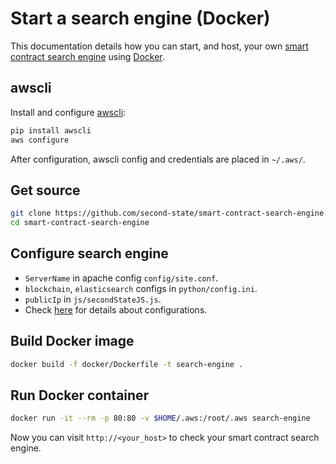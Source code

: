 # Start a search engine \(Docker\)

This documentation details how you can start, and host, your own [smart contract search engine](https://github.com/second-state/smart-contract-search-engine) using [Docker](https://www.docker.com/).

## awscli

Install and configure [awscli](https://github.com/aws/aws-cli):

```bash
pip install awscli
aws configure
```

After configuration, awscli config and credentials are placed in `~/.aws/`.

## Get source

```bash
git clone https://github.com/second-state/smart-contract-search-engine.git
cd smart-contract-search-engine
```

## Configure search engine

- `ServerName` in apache config `config/site.conf`.
- `blockchain`, `elasticsearch` configs in `python/config.ini`.
- `publicIp` in `js/secondStateJS.js`.
- Check [here](./start-a-search-engine#javascript) for details about configurations.

## Build Docker image

```bash
docker build -f docker/Dockerfile -t search-engine .
```

## Run Docker container

```bash
docker run -it --rm -p 80:80 -v $HOME/.aws:/root/.aws search-engine
```

Now you can visit `http://<your_host>` to check your smart contract search engine.
